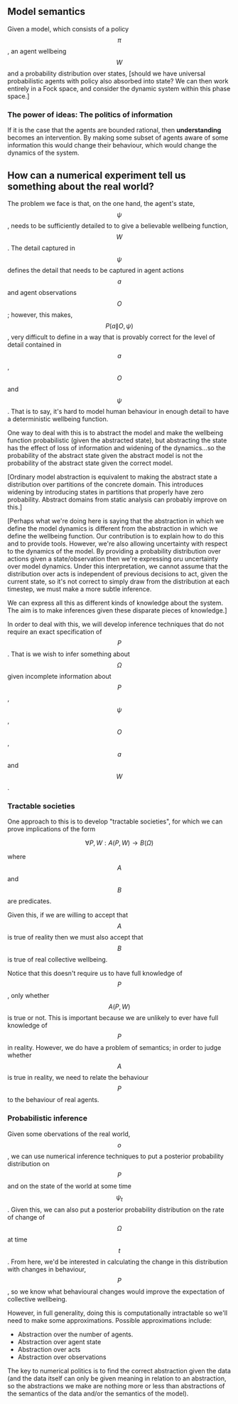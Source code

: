 ## Model semantics

Given a model, which consists of a policy $$\pi$$, an agent wellbeing $$W$$ and a probability distribution over states,
[should we have universal probabilistic agents with policy also absorbed into state? We can then work entirely in a Fock space, and consider the dynamic system within this phase space.]

### The power of ideas: The politics of information

If it is the case that the agents are bounded rational, then **understanding** becomes an intervention. By making some subset of agents aware of some information this would change their behaviour, which would change the dynamics of the system.

## How can a numerical experiment tell us something about the real world?

The problem we face is that, on the one hand, the agent's state, $$\psi$$, needs to be sufficiently detailed to to give a believable wellbeing function, $$W$$. The detail captured in $$\psi$$ defines the detail that needs to be captured in agent actions $$a$$ and agent observations $$O$$; however, this makes, $$P(a\|O,\psi)$$, very difficult to define in a way that is provably correct for the level of detail contained in $$a$$, $$O$$ and $$\psi$$. That is to say, it's hard to model human behaviour in enough detail to have a deterministic wellbeing function.

One way to deal with this is to abstract the model and make the wellbeing function probabilistic (given the abstracted state), but abstracting the state has the effect of loss of information and widening of the dynamics...so the probability of the abstract state given the abstract model is not the probability of the abstract state given the correct model.

[Ordinary model abstraction is equivalent to making the abstract state a distribution over partitions of the concrete domain. This introduces widening by introducing states in partitions that properly have zero probability. Abstract domains from static analysis can probably improve on this.]

[Perhaps what we're doing here is saying that the abstraction in which we define the model dynamics is different from the abstraction in which we define the wellbeing function. Our contribution is to explain how to do this and to provide tools. However, we're also allowing uncertainty with respect to the dynamics of the model. By providing a probability distribution over actions given a state/observation then we're expressing oru uncertainty over model dynamics. Under this interpretation, we cannot assume that the distribution over acts is independent of previous decisions to act, given the current state, so it's not correct to simply draw from the distribution at each timestep, we must make a more subtle inference.

We can express all this as different kinds of knowledge about the system. The aim is to make inferences given these disparate pieces of knowledge.]

In order to deal with this, we will develop inference techniques that do not require an exact specification of $$P$$. That is we wish to infer something about $$\Omega$$ given incomplete information about $$P$$, $$\psi$$, $$O$$, $$a$$ and $$W$$.

### Tractable societies

One approach to this is to develop "tractable societies", for which we can prove implications of the form

$$
\forall P,W: A(P,W) \rightarrow B(\Omega)
$$

where $$A$$ and $$B$$ are predicates.

Given this, if we are willing to accept that $$A$$ is true of reality then we must also accept that $$B$$ is true of real collective wellbeing.

Notice that this doesn't require us to have full knowledge of $$P$$, only whether $$A(P,W)$$ is true or not. This is important because we are unlikely to ever have full knowledge of $$P$$ in reality. However, we do have a problem of semantics; in order to judge whether $$A$$ is true in reality, we need to relate the behaviour $$P$$ to the behaviour of real agents.



### Probabilistic inference

Given some obervations of the real world, $$o$$, we can use numerical inference techniques to put a posterior probability distribution on $$P$$ and on the state of the world at some time $$\psi_t$$. Given this, we can also put a posterior probability distribution on the rate of change of $$\Omega$$ at time $$t$$. From here, we'd be interested in calculating the change in this distribution with changes in behaviour, $$P$$, so we know what behavioural changes would improve the expectation of collective wellbeing.

However, in full generality, doing this is computationally intractable so we'll need to make some approximations. Possible approximations include:

* Abstraction over the number of agents.
* Abstraction over agent state
* Abstraction over acts
* Abstraction over observations

The key to numerical politics is to find the correct abstraction given the data (and the data itself can only be given meaning in relation to an abstraction, so the abstractions we make are nothing more or less than abstractions of the semantics of the data and/or the semantics of the model).
